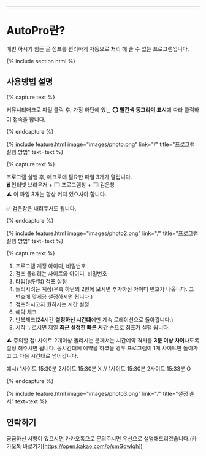 ---

# AutoPro란?

매번 하시기 힘든 글 점프를 편리하게 자동으로 처리 해 줄 수 있는 프로그램입니다.

{% include section.html %}

## 사용방법 설명

{% capture text %}

커뮤니티매크로 파일 클릭 후, 가장 하단에 있는 <b>⭕ 빨간색 동그라미 표시</b>에 따라 클릭하여 접속을 합니다.

{% endcapture %}

{%
  include feature.html
  image="images/photo.png"
  link="/"
  title="프로그램 실행 방법"
  text=text
%}

{% capture text %}

프로그램 실행 후, 매크로에 필요한 파일 3개가 열립니다. <br> 🖥️ 인터넷 브라우저 + 🗔 프로그램창 + 🗔 검은창 <br> ⚠️ 이 파일 3개는 항상 켜져 있으셔야 합니다. <br><br> ✅ 검은창은 내려두셔도 됩니다.

{% endcapture %}

{%
  include feature.html
  image="images/photo2.png"
  link="/"
  title="프로그램 실행 방법"
  text=text
%}

{% capture text %}

1. 프로그램 계정 아이디, 비밀번호
2. 점프 돌리려는 사이트와 아이디, 비밀번호
3. 타입(상단업) 점프 설정
4. 돌리시려는 계정(우측 하단의 2번에 보시면 추가하신 아이디 번호가 나옵니다. 그 번호에 맞게끔 설정하시면 됩니다.)
5. 점프하시고자 원하시는 시간 설정
6. 예약 체크
7. 반복체크(24시간 <b>설정하신 시간대</b>에만 계속 로테이션으로 돌아갑니다.)
8. 시작 누르시면 제일 <b>최근 설정한 빠른 시간</b> 순으로 점프가 실행 됩니다.

⚠️ 주의할 점: 사이트 2개이상 돌리시는 분께서는 시간예약 격차를 <b>3분 이상 차이</b>나도록 설정 해주시면 됩니다. 동시간대에 예약을 하셨을 경우 프로그램이 1개 사이트만 돌아가고 그 다음 시간대로 넘어갑니다.

예시) 1사이트 15:30분 2사이트 15:30분 X // 1사이트 15:30분 2사이트 15:33분 O

{% endcapture %}

{%
  include feature.html
  image="images/photo3.png"
  link="/"
  title="설정 순서"
  text=text
%}

## 연락하기

궁금하신 사항이 있으시면 카카오톡으로 문의주시면 유선으로 설명해드리겠습니다.(카카오톡 바로가기[https://open.kakao.com/o/smGqwlqh])
